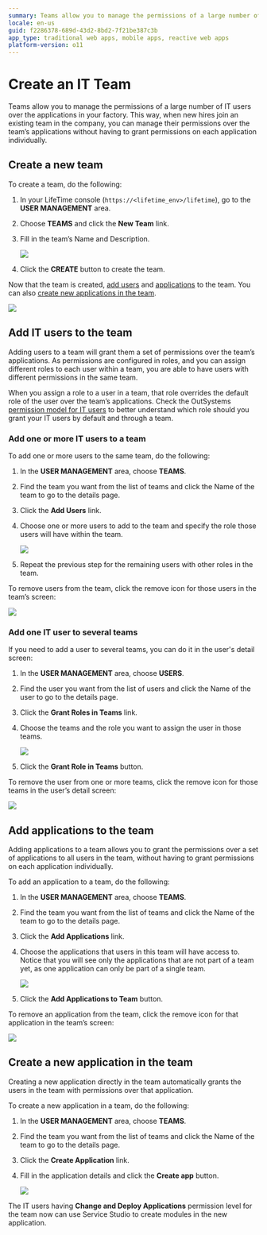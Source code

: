 ```yaml
---
summary: Teams allow you to manage the permissions of a large number of IT users over the applications in your factory.
locale: en-us
guid: f2286378-689d-43d2-8bd2-7f21be387c3b
app_type: traditional web apps, mobile apps, reactive web apps
platform-version: o11
---
```


# Create an IT Team

Teams allow you to manage the permissions of a large number of IT users over the applications in your factory. This way, when new hires join an existing team in the company, you can manage their permissions over the team’s applications without having to grant permissions on each application individually.

## Create a new team

To create a team, do the following:

1. In your LifeTime console (`https://<lifetime_env>/lifetime`), go to the **USER MANAGEMENT** area.

1. Choose **TEAMS** and click the **New Team** link.

1. Fill in the team’s Name and Description.  

    ![](images/team-create-lt.png?width=600)

1. Click the **CREATE** button to create the team.

Now that the team is created, [add users](#add-it-users-to-the-team) and [applications](#add-applications-to-the-team) to the team. You can also [create new applications in the team](#create-a-new-application-in-the-team).

![](images/team-lt.png?width=800)

## Add IT users to the team 

Adding users to a team will grant them a set of permissions over the team’s applications. As permissions are configured in roles, and you can assign different roles to each user within a team, you are able to have users with different permissions in the same team.

When you assign a role to a user in a team, that role overrides the default role of the user over the team’s applications. Check the OutSystems [permission model for IT users](about-permission-levels.md) to better understand which role should you grant your IT users by default and through a team.

### Add one or more IT users to a team

To add one or more users to the same team, do the following:

1. In the **USER MANAGEMENT** area, choose **TEAMS**.

1. Find the team you want from the list of teams and click the Name of the team to go to the details page.

1. Click the **Add Users** link.

1. Choose one or more users to add to the team and specify the role those users will have within the team.  

    ![](images/team-add-users-lt.png?width=700)

1. Repeat the previous step for the remaining users with other roles in the team.

To remove users from the team, click the remove icon for those users in the team’s screen:

![](images/team-remove-users-lt.png?width=800)

### Add one IT user to several teams

If you need to add a user to several teams, you can do it in the user's detail screen:

1. In the **USER MANAGEMENT** area, choose **USERS**.

1. Find the user you want from the list of users and click the Name of the user to go to the details page.

1. Click the **Grant Roles in Teams** link.

1. Choose the teams and the role you want to assign the user in those teams.  

    ![](images/team-add-user-to-several-teams-lt.png?width=600)

1. Click the **Grant Role in Teams** button.

To remove the user from one or more teams, click the remove icon for those teams in the user’s detail screen:

![](images/team-remove-user-lt.png?width=700)

## Add applications to the team

Adding applications to a team allows you to grant the permissions over a set of applications to all users in the team, without having to grant permissions on each application individually.

To add an application to a team, do the following:

1. In the **USER MANAGEMENT** area, choose **TEAMS**.

1. Find the team you want from the list of teams and click the Name of the team to go to the details page.

1. Click the **Add Applications** link.

1. Choose the applications that users in this team will have access to. Notice that you will see only the applications that are not part of a team yet, as one application can only be part of a single team.  

    ![](images/team-add-apps-lt.png?width=400)

1. Click the **Add Applications to Team** button.

To remove an application from the team, click the remove icon for that application in the team’s screen:

![](images/team-remove-app-lt.png?width=800)

## Create a new application in the team

Creating a new application directly in the team automatically grants the users in the team with permissions over that application.

To create a new application in a team, do the following:

1. In the **USER MANAGEMENT** area, choose **TEAMS**.

1. Find the team you want from the list of teams and click the Name of the team to go to the details page.

1. Click the **Create Application** link.

1. Fill in the application details and click the **Create app** button.  

    ![](images/team-create-app-lt.png?width=500)

The IT users having **Change and Deploy Applications** permission level for the team now can use Service Studio to create modules in the new application.

